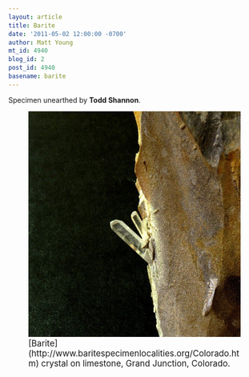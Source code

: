 ```yaml
---
layout: article
title: Barite
date: '2011-05-02 12:00:00 -0700'
author: Matt Young
mt_id: 4940
blog_id: 2
post_id: 4940
basename: barite
---
```

Specimen unearthed by **Todd Shannon**.

<figure>
<img src="/uploads/2011/IMG_1065_Barite_600.JPG" alt="IMG_1065_Barite_600.JPG" width="600" height="450" />
<figcaption markdown="span">
<big>[Barite](http://www.baritespecimenlocalities.org/Colorado.htm) crystal on limestone, Grand Junction, Colorado.</big>

</figcaption>
</figure>
